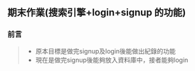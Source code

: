 ## 期末作業(搜索引擎+login+signup 的功能)
### 前言
>* 原本目標是做完signup及login後能做出紀錄的功能
>* 現在是做完signup後能夠放入資料庫中，接者能夠login
